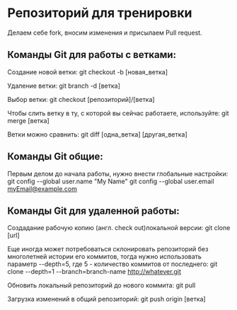 # Репозиторий для тренировки

Делаем себе fork, вносим изменения и присылаем Pull request.

## Команды Git для работы с ветками:

Создание новой ветки:
git checkout -b [новая_ветка]

Удаление ветки:
git branch -d [ветка]

Выбор ветки:
git checkout [репозиторий]/[ветка]

Чтобы слить ветку в ту, с которой вы сейчас работаете, используйте:
git merge [ветка]

Ветки можно сравнить:
git diff [одна_ветка] [другая_ветка]

## Команды Git общие:

Первым делом до начала работы, нужно внести глобальные настройки:
git config --global user.name "My Name"
git config --global user.email myEmail@example.com

## Команды Git для удаленной работы:

Создадание  рабочую копию (англ. check out)локальной версии:
git clone [url]

Еще иногда может потребоваться склонировать репозиторий без многолетней истории его коммитов, тогда нужно использовать параметр --depth=5, где 5 - количество коммитов от последнего:
git clone --depth=1 --branch=branch-name http://whatever.git

Обновить локальный репозиторий до нового коммита:
git pull

Загрузка изменений в общий репозиторий:
git push origin [ветка]